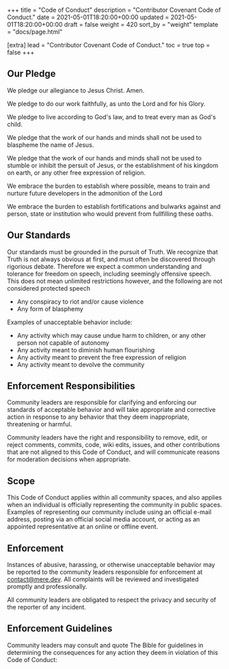+++
title = "Code of Conduct"
description = "Contributor Covenant Code of Conduct."
date = 2021-05-01T18:20:00+00:00
updated = 2021-05-01T18:20:00+00:00
draft = false
weight = 420
sort_by = "weight"
template = "docs/page.html"

[extra]
lead = "Contributor Covenant Code of Conduct."
toc = true
top = false
+++


## Our Pledge

We pledge our allegiance to Jesus Christ. Amen.

We pledge to do our work faithfully, as unto the Lord and for his Glory.

We pledge to live according to God's law, and to treat every man as God's child.

We pledge that the work of our hands and minds shall not be used to blaspheme the name of Jesus.

We pledge that the work of our hands and minds shall not be used to stumble or inhibit the persuit of Jesus, or the establishment of his kingdom on earth, or any other free expression of religion.

We embrace the burden to establish where possible, means to train and nurture future developers in the admonition of the Lord

We embrace the burden to establish fortifications and bulwarks against and person, state or institution who would prevent from fullfilling these oaths.


## Our Standards

Our standards must be grounded in the pursuit of Truth. We recognize that Truth is not always obvious at first, and must often be discovered through rigorious debate. Therefore we expect a common understanding and tolerance for freedom on speech, including seemingly offensive speech. This does not mean unlimited restrictions however, and the following are not considered protected speech

* Any conspiracy to riot and/or cause violence
* Any form of blasphemy

Examples of unacceptable behavior include:

* Any activity which may cause undue harm to children, or any other person not capable of autonomy
* Any activity meant to diminish human flourishing
* Any activity meant to prevent the free expression of religion
* Any activity meant to devolve the community

## Enforcement Responsibilities

Community leaders are responsible for clarifying and enforcing our standards of
acceptable behavior and will take appropriate and corrective action in
response to any behavior that they deem inappropriate, threatening or harmful.

Community leaders have the right and responsibility to remove, edit, or reject
comments, commits, code, wiki edits, issues, and other contributions that are
not aligned to this Code of Conduct, and will communicate reasons for moderation
decisions when appropriate.

## Scope

This Code of Conduct applies within all community spaces, and also applies when
an individual is officially representing the community in public spaces.
Examples of representing our community include using an official e-mail address,
posting via an official social media account, or acting as an appointed
representative at an online or offline event.

## Enforcement

Instances of abusive, harassing, or otherwise unacceptable behavior may be
reported to the community leaders responsible for enforcement at
<contact@mere.dev>.
All complaints will be reviewed and investigated promptly and professionally.

All community leaders are obligated to respect the privacy and security of the
reporter of any incident.

## Enforcement Guidelines

Community leaders may consult and quote The Bible for guidelines in determining
the consequences for any action they deem in violation of this Code of Conduct:

